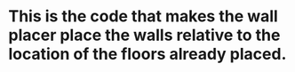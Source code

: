 # This is the code that makes the wall placer place the walls relative to the location of the floors already placed.
